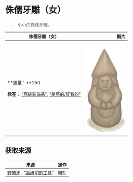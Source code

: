 # 侏儒牙雕（女）  
> 小小的侏儒牙雕。  
  
  侏儒牙雕（女）  |   图片   
 ----  |  ----:   
 **重量：**150<br><br>**标签：**	[“高级装饰品”](tag_DecorationAdv.md), [“美丽的/好看的”](tag_Pretty.md)  |  <img decoding="async" src="Sprite/IvoryGnomeFemale.png" href="a.md" style="max-width:300px;max-height:300px;">   
  
## 获取来源  
来源  |  操作  
----  |  ----  
[野猪牙](Tusk.md) , [“高级切割工具”](tag_CutterAdv.md)  |  雕刻  
